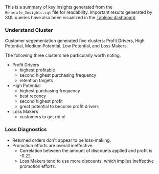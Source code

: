 This is a summary of key insights generated from the `Generate_Insights.sql` file for readability.
Important results generated by SQL queries have also been visualized in the [Tableau dashboard](https://public.tableau.com/views/CustomerAnalysisDashboard_17061314032960/Dashboard1?:language=en-US&:display_count=n&:origin=viz_share_link).

### Understand Cluster
Customer segementation generated five clusters: Profit Drivers, High Potential, Medium Potential, Low Potential, and Loss Makers.

The following three clusters are particularly worth noting.
- Profit Drivers
  - highest profitable
  - second highest purchasing frequency
  - retention targets
- High Potential
  - highest purchasing frequency
  - best recency
  - second highest profit
   - great potential to become profit drivers
- Loss Makers
  - customers to get rid of

### Loss Diagnostics
- Returned orders don't appear to be loss-making.
- Promotion efforts are overall ineffective.
  - Correlation between the amount of discounts applied and profit is -0.22.
  - Loss Makers tend to use more discounts, which implies ineffective promotion efforts.

